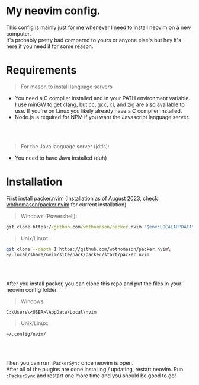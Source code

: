 
# My neovim config.

This config is mainly just for me whenever I need to install neovim on a new computer.  
It's probably pretty bad compared to yours or anyone else's but hey it's here if you need it for some reason.

# Requirements

> For mason to install language servers

- You need a C compiler installed and in your PATH environment variable. I use minGW to get clang, but cc, gcc, cl, and zig are also available to use. If you're on Linux you likely already have a C compiler installed.
- Node.js is required for NPM if you want the Javascript language server.
<br>
<br>

> For the Java language server (jdtls):

- You need to have Java installed (duh)

# Installation

First install packer.nvim (Installation as of August 2023, check [wbthomason/packer.nvim](wbthomason/packer.nvim) for current installation)

> Windows (Powershell):
 
```cmd
git clone https://github.com/wbthomason/packer.nvim "$env:LOCALAPPDATA\nvim-data\site\pack\packer\start\packer.nvim"
```

> Unix/Linux:

```bash
git clone --depth 1 https://github.com/wbthomason/packer.nvim\
~/.local/share/nvim/site/pack/packer/start/packer.nvim
```
<br>
<br>

After you install packer, you can clone this repo and put the files in your neovim config folder.

> Windows:

```file
C:\Users\<USER>\AppData\Local\nvim
```

> Unix/Linux:
 ```file
~/.config/nvim/
```
<br>
<br>

Then you can run ```:PackerSync``` once neovim is open.  
After all of the plugins are done installing / updating, restart neovim.
Run ```:PackerSync``` and restart one more time and you should be good to go!



